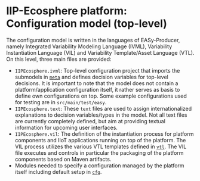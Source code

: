 # IIP-Ecosphere platform: Configuration model (top-level)

The configuration model is written in the languages of EASy-Producer, namely Integrated Variability Modeling Language (IVML), Variability Instantiation Language (VIL) and Variability Template/Asset Language (VTL). On this level, three main files are provided:

* `IIPEcosphere.ivml`: Top-level configuration project that imports the submodels in [`meta`](src/main/easy/meta) and defines decision variables for top-level decisions.  It is important to note that the model does not contain a platform/application configuration itself, it rather serves as basis to define own configurations on top. Some example configurations used for testing are in `src/main/test/easy`.
* `IIPEcosphere.text`: These `text` files are used to assign internationalized explanations to decision variables/types in the model. Not all text files are currently completely defined, but aim at providing textual information for upcoming user interfaces.
* `IIPEcosphere.vil`: The definition of the instantiation process for platform components and IIoT applications running on top of the platform. The VIL process utilizes the various VTL templates defined in [`vtl`](src/main/easy/vtl). The VIL file executes and controls in particular the packaging of the platform components based on Maven artifacts.
* Modules needed to specify a configuration managed by the platform itself including default setup in [`cfg`](src/main/easy/cfg).